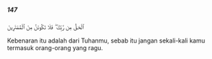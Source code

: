 ##### 147

<span class="ayah">ٱلْحَقُّ مِن رَّبِّكَ ۖ فَلَا تَكُونَنَّ مِنَ ٱلْمُمْتَرِينَ</span>

<span class="ayah_translation">Kebenaran itu adalah dari Tuhanmu, sebab itu jangan sekali-kali kamu termasuk orang-orang yang ragu.</span>
